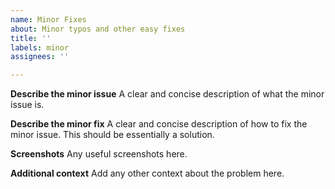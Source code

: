 ```yaml
---
name: Minor Fixes
about: Minor typos and other easy fixes
title: ''
labels: minor
assignees: ''

---
```


**Describe the minor issue**
A clear and concise description of what the minor issue is.

**Describe the minor fix**
A clear and concise description of how to fix the minor issue. This should be essentially a solution.

**Screenshots**
Any useful screenshots here.

**Additional context**
Add any other context about the problem here.
